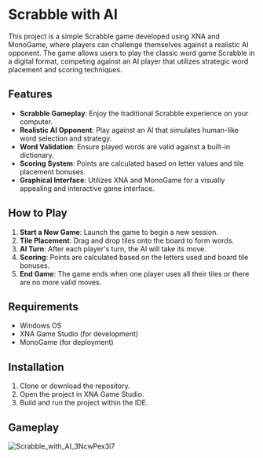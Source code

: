 # Scrabble with AI

This project is a simple Scrabble game developed using XNA and MonoGame, where players can challenge themselves against a realistic AI opponent. The game allows users to play the classic word game Scrabble in a digital format, competing against an AI player that utilizes strategic word placement and scoring techniques.

## Features

- **Scrabble Gameplay**: Enjoy the traditional Scrabble experience on your computer.
- **Realistic AI Opponent**: Play against an AI that simulates human-like word selection and strategy.
- **Word Validation**: Ensure played words are valid against a built-in dictionary.
- **Scoring System**: Points are calculated based on letter values and tile placement bonuses.
- **Graphical Interface**: Utilizes XNA and MonoGame for a visually appealing and interactive game interface.

## How to Play

1. **Start a New Game**: Launch the game to begin a new session.
2. **Tile Placement**: Drag and drop tiles onto the board to form words.
3. **AI Turn**: After each player's turn, the AI will take its move.
4. **Scoring**: Points are calculated based on the letters used and board tile bonuses.
5. **End Game**: The game ends when one player uses all their tiles or there are no more valid moves.

## Requirements

- Windows OS
- XNA Game Studio (for development)
- MonoGame (for deployment)

## Installation

1. Clone or download the repository.
2. Open the project in XNA Game Studio.
3. Build and run the project within the IDE.


## Gameplay
![Scrabble_with_AI_3NcwPex3i7](https://github.com/gabrielvik/Wordfeud-AI/assets/24679989/7b1b131e-1963-4b90-a5fd-ede433eb0827)
